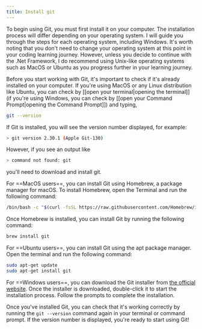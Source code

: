 ```yaml
---
title: Install git
---
```


To begin using Git, you must first install it on your computer. The installation process will differ depending on your operating system. I will guide you through the steps for each operating system, including Windows. It's worth noting that you don't need to change your operating system at this point in your coding learning journey. However, unless you decide to continue with the .Net Framework, I do recommend using Unix-like operating systems such as MacOS or Ubuntu as you progress further in your learning journey.

Before you start working with Git, it's important to check if it's already installed on your computer. If you're using MacOS or any Linux distribution like Ubuntu, you can check by [[open your terminal|opening the terminal]] (if you're using Windows, you can check by [[open your Command Prompt|opening the Command Prompt]]) and typing,

```bash
git --version
```

If Git is installed, you will see the version number displayed, for example:

```bash
> git version 2.30.1 (Apple Git-130)
```

However, if you see an output like 

```bash
> command not found: git
```

you'll need to download and install git.

For ==MacOS users==, you can install Git using Homebrew, a package manager for macOS. To install Homebrew, open the Terminal and run the following command:

```bash
/bin/bash -c "$(curl -fsSL https://raw.githubusercontent.com/Homebrew/install/HEAD/install.sh)"
```

Once Homebrew is installed, you can install Git by running the following command:

```bash
brew install git
```

For ==Ubuntu users==, you can install Git using the apt package manager. Open the terminal and run the following command:

```bash
sudo apt-get update
sudo apt-get install git
```

For ==Windows users==, you can download the Git installer from [the official website](https://git-scm.com/download/win). Once the installer is downloaded, double-click it to start the installation process. Follow the prompts to complete the installation.

Once you've installed Git, you can check that it's working correctly by running the `git --version` command again in your terminal or command prompt. If the version number is displayed, you're ready to start using Git!